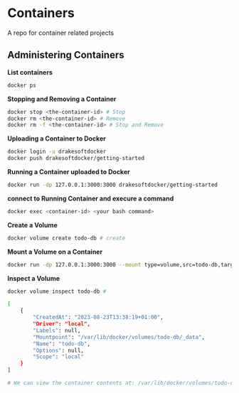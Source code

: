# Containers
A repo for container related projects


## Administering Containers

__List containers__

```bash
docker ps
```
__Stopping and Removing a Container__

```bash
docker stop <the-container-id> # Stop
docker rm <the-container-id> # Remove
docker rm -f <the-container-id> # Stop and Remove
```

__Uploading a Container to Docker__

```bash
docker login -u drakesoftdocker
docker push drakesoftdocker/getting-started
```

__Running a Container uploaded to Docker__

```bash
docker run -dp 127.0.0.1:3000:3000 drakesoftdocker/getting-started
```

__connect to Running Container and execure a command__

```bash
docker exec <container-id> <your bash command>
```

__Create a Volume__

```bash
docker volume create todo-db # create
```
__Mount a Volume on a Container__

```bash
docker run -dp 127.0.0.1:3000:3000 --mount type=volume,src=todo-db,target=/etc/todos getting-started
```
__Inspect a Volume__


```bash
docker volume inspect todo-db #

[
    {
        "CreatedAt": "2023-08-23T13:38:19+01:00",
        "Driver": "local",
        "Labels": null,
        "Mountpoint": "/var/lib/docker/volumes/todo-db/_data",
        "Name": "todo-db",
        "Options": null,
        "Scope": "local"
    }
]

# We can view the container contents at: /var/lib/docker/volumes/todo-db/_data
```
